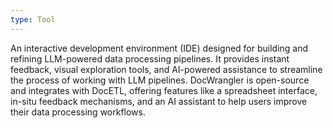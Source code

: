 ```yaml
---
type: Tool
---
```


An interactive development environment (IDE) designed for building and refining LLM-powered data processing pipelines. It provides instant feedback, visual exploration tools, and AI-powered assistance to streamline the process of working with LLM pipelines. DocWrangler is open-source and integrates with DocETL, offering features like a spreadsheet interface, in-situ feedback mechanisms, and an AI assistant to help users improve their data processing workflows.